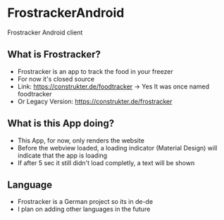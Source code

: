# FrostrackerAndroid

Frostracker Android client

## What is Frostracker?
- Frostracker is an app to track the food in your freezer
- For now it's closed source
- Link: https://construkter.de/foodtracker -> Yes It was once named foodtracker
- Or Legacy Version: https://construkter.de/frostracker

## What is this App doing?
- This App, for now, only renders the website
- Before the webview loaded, a loading indicator (Material Design) will indicate that the app is loading
- If after 5 sec it still didn't load completly, a text will be shown

## Language
- Frostracker is a German project so its in de-de
- I plan on adding other languages in the future

